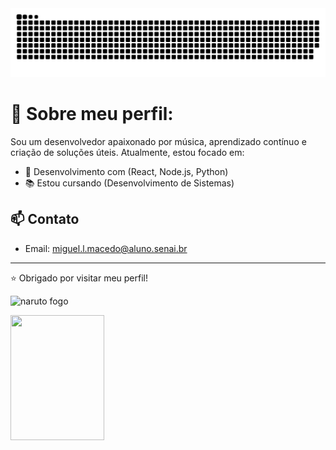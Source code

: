 

<div align="center">
  <picture>
    <source media="(prefers-color-scheme: dark)" srcset="https://github.com/ProfMthLuiz/ProfMthLuiz/blob/output/github-contribution-grid-snake-dark.svg">
    <source media="(prefers-color-scheme: light)" srcset="https://github.com/ProfMthLuiz/ProfMthLuiz/blob/output/github-contribution-grid-snake.svg">
    <img alt="github contribution grid snake animation" src="https://raw.githubusercontent.com/platane/platane/output/github-contribution-grid-snake.svg">
  </picture>
</div>


# 👋 Sobre meu perfil:

Sou um desenvolvedor apaixonado por música, aprendizado contínuo e criação de soluções úteis. Atualmente, estou focado em:

- 🚀 Desenvolvimento com (React, Node.js, Python)
- 📚 Estou cursando (Desenvolvimento de Sistemas)

## 📫 Contato
- Email: miguel.l.macedo@aluno.senai.br                
---

⭐️ Obrigado por visitar meu perfil!

![naruto fogo](https://github.com/user-attachments/assets/6cb229f3-4982-4c1e-ad8f-4ec8a72dac4f)

<div align="start">

<img src="https://images-wixmp-ed30a86b8c4ca887773594c2.wixmp.com/f/ae447fdd-fc93-45cc-9836-f5c41b715c79/d5asbec-bbbda53c-4688-478c-8eef-1fc61d37cc96.gif?token=eyJ0eXAiOiJKV1QiLCJhbGciOiJIUzI1NiJ9.eyJzdWIiOiJ1cm46YXBwOjdlMGQxODg5ODIyNjQzNzNhNWYwZDQxNWVhMGQyNmUwIiwiaXNzIjoidXJuOmFwcDo3ZTBkMTg4OTgyMjY0MzczYTVmMGQ0MTVlYTBkMjZlMCIsIm9iaiI6W1t7InBhdGgiOiJcL2ZcL2FlNDQ3ZmRkLWZjOTMtNDVjYy05ODM2LWY1YzQxYjcxNWM3OVwvZDVhc2JlYy1iYmJkYTUzYy00Njg4LTQ3OGMtOGVlZi0xZmM2MWQzN2NjOTYuZ2lmIn1dXSwiYXVkIjpbInVybjpzZXJ2aWNlOmZpbGUuZG93bmxvYWQiXX0.iVwIobqBCsd9CfdbotVYUCN6CHY6oCTKdCn9adIBKyY" width="150" height="200" >

</div>
